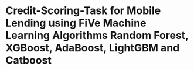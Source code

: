 # Credit-Scoring-Task for Mobile Lending using FiVe Machine Learning Algorithms Random Forest, XGBoost, AdaBoost, LightGBM and Catboost
